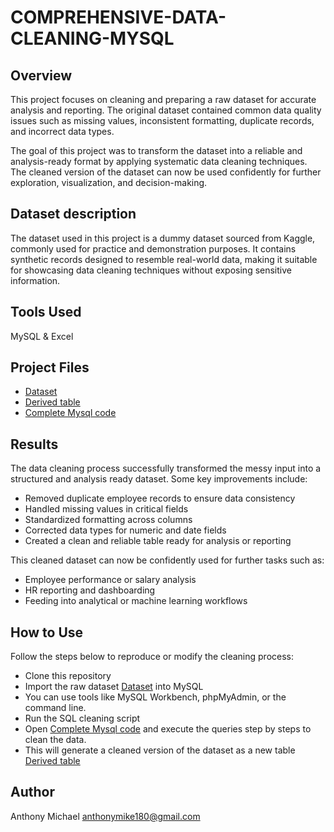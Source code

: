 # COMPREHENSIVE-DATA-CLEANING-MYSQL

## Overview
This project focuses on cleaning and preparing a raw dataset for accurate analysis and reporting. The original dataset contained common data quality issues such as missing values, inconsistent formatting, duplicate records, and incorrect data types.

The goal of this project was to transform the dataset into a reliable and analysis-ready format by applying systematic data cleaning techniques. The cleaned version of the dataset can now be used confidently for further exploration, visualization, and decision-making.

## Dataset description
The dataset used in this project is a dummy dataset sourced from Kaggle, commonly used for practice and demonstration purposes. It contains synthetic records designed to resemble real-world data, making it suitable for showcasing data cleaning techniques without exposing sensitive information.

## Tools Used
MySQL & Excel 

## Project Files
- <a href="https://github.com/anthonymike180/COMPREHENSIVE-DATA-CLEANING-MYSQL/blob/main/Messy_Employee_Table.csv">Dataset</a>
- <a href="https://github.com/anthonymike180/COMPREHENSIVE-DATA-CLEANING-MYSQL/blob/main/derived_table.csv">Derived table</a>
- <a href="https://github.com/anthonymike180/COMPREHENSIVE-DATA-CLEANING-MYSQL/blob/main/cleaned_employee_table.sql">Complete Mysql code</a>

## Results
The data cleaning process successfully transformed the messy input into a structured and analysis ready dataset. Some key improvements include:
- Removed duplicate employee records to ensure data consistency
- Handled missing values in critical fields 
- Standardized formatting across columns 
- Corrected data types for numeric and date fields
- Created a clean and reliable table ready for analysis or reporting

This cleaned dataset can now be confidently used for further tasks such as:

- Employee performance or salary analysis
- HR reporting and dashboarding
- Feeding into analytical or machine learning workflows

## How to Use

Follow the steps below to reproduce or modify the cleaning process:
- Clone this repository
- Import the raw dataset <a href="https://github.com/anthonymike180/COMPREHENSIVE-DATA-CLEANING-MYSQL/blob/main/Messy_Employee_Table.csv">Dataset</a> into MySQL
- You can use tools like MySQL Workbench, phpMyAdmin, or the command line.
- Run the SQL cleaning script
- Open <a href="https://github.com/anthonymike180/COMPREHENSIVE-DATA-CLEANING-MYSQL/blob/main/cleaned_employee_table.sql">Complete Mysql code</a> and execute the queries step by steps to clean the data.
- This will generate a cleaned version of the dataset as a new table <a href="https://github.com/anthonymike180/COMPREHENSIVE-DATA-CLEANING-MYSQL/blob/main/derived_table.csv">Derived table</a>

## Author
Anthony Michael
anthonymike180@gmail.com
